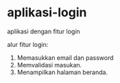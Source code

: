 # aplikasi-login
aplikasi dengan fitur login

alur fitur login:
1. Memasukkan email dan password
2. Memvalidasi masukan.
3. Menampilkan halaman beranda.
